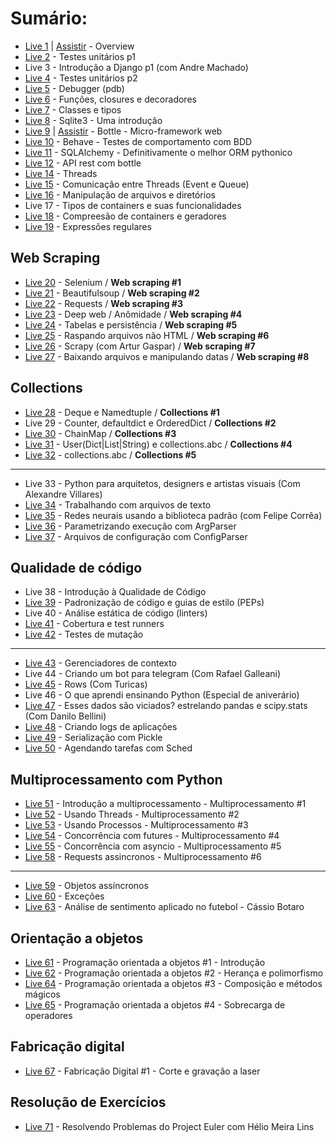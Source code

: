 # Sumário:
- [Live 1](./Live01) | [Assistir](https://www.youtube.com/watch?v=5hL9T3jintE) - Overview 
- [Live 2](./Live02) - Testes unitários p1
- Live 3 - Introdução a Django p1 (com Andre Machado)
- [Live 4](./Live04) - Testes unitários p2
- [Live 5](./Live05) - Debugger (pdb)
- [Live 6](./Live06) - Funções, closures e decoradores
- [Live 7](./Live07) - Classes e tipos
- [Live 8](./Live08) - Sqlite3 - Uma introdução
- [Live 9](./Live09) | [Assistir](https://www.youtube.com/watch?v=WZjOOlrbjUA) - Bottle - Micro-framework web
- [Live 10](./Live10) - Behave - Testes de comportamento com BDD
- [Live 11](./Live11) - SQLAlchemy - Definitivamente o melhor ORM pythonico
- [Live 12](./Live12) - API rest com bottle
- [Live 14](./Live14) - Threads
- [Live 15](./Live15) - Comunicação entre Threads (Event e Queue)
- [Live 16](./Live16) - Manipulação de arquivos e diretórios
- Live 17 - Tipos de containers e suas funcionalidades
- [Live 18](./Live18) - Compreesão de containers e geradores
- [Live 19](./Live19) - Expressões regulares

## Web Scraping
- [Live 20](./Live20) - Selenium / **Web scraping #1**
- [Live 21](./Live21) - Beautifulsoup / **Web scraping #2**
- [Live 22](./Live22) - Requests / **Web scraping #3**
- [Live 23](./Live23) - Deep web / Anômidade / **Web scraping #4**
- [Live 24](./Live24) - Tabelas e persistência / **Web scraping #5**
- [Live 25](./Live25) - Raspando arquivos não HTML / **Web scraping #6**
- [Live 26](./Live26) - Scrapy (com Artur Gaspar) / **Web scraping #7**
- [Live 27](./Live27) - Baixando arquivos e manipulando datas / **Web scraping #8**

## Collections
- [Live 28](./Live28) - Deque e Namedtuple / **Collections #1**
- Live 29 - Counter, defaultdict e OrderedDict / **Collections #2**
- [Live 30](./Live30) - ChainMap / **Collections #3**
- [Live 31](./Live31) - User(Dict|List|String) e collections.abc / **Collections #4**
- [Live 32](./Live32) - collections.abc / **Collections #5**

---------------------------------------------

- Live 33 - Python para arquitetos, designers e artistas visuais (Com Alexandre Villares)
- [Live 34](./Live34) - Trabalhando com arquivos de texto
- [Live 35](./Live35) - Redes neurais usando a biblioteca padrão (com Felipe Corrêa)
- [Live 36](./Live36) - Parametrizando execução com ArgParser
- [Live 37](./Live37) - Arquivos de configuração com ConfigParser


## Qualidade de código
- Live 38 - Introdução à Qualidade de Código
- [Live 39](./Live39) - Padronização de código e guias de estilo (PEPs)
- Live 40 - Análise estática de código (linters)
- [Live 41](./Live41) - Cobertura e test runners
- [Live 42](./Live42) - Testes de mutação

---------------------------------------------
- [Live 43](./Live43) - Gerenciadores de contexto
- Live 44 - Criando um bot para telegram (Com Rafael Galleani)
- [Live 45](turicas.info/slides/brasil.io/capiconf2018/) - Rows (Com Turicas)
- Live 46 - O que aprendi ensinando Python (Especial de aniverário)
- [Live 47](https://github.com/danilobellini/notebooks/blob/master/2018-04-23_DadosViciados/2018-04-23_LiveDePython.ipynb) - Esses dados são viciados? estrelando pandas e scipy.stats (Com Danilo Bellini)
- [Live 48](./Live48) - Criando logs de aplicações
- [Live 49](./Live49) - Serialização com Pickle
- [Live 50](./Live50) - Agendando tarefas com Sched

## Multiprocessamento com Python
- [Live 51](./Live51) - Introdução a multiprocessamento - Multiprocessamento #1
- [Live 52](./Live52) - Usando Threads - Multiprocessamento #2
- [Live 53](./Live53) - Usando Processos - Multiprocessamento #3
- [Live 54](./Live54) - Concorrência com futures - Multiprocessamento #4
- [Live 55](./Live55) - Concorrência com asyncio - Multiprocessamento #5
- [Live 58](./Live58) - Requests assincronos - Multiprocessamento #6

--------------------------------------------

- [Live 59](./Live59) - Objetos assíncronos
- [Live 60](./Live60) - Exceções
- [Live 63](./Live63) - Análise de sentimento aplicado no futebol - Cássio Botaro

## Orientação a objetos
- [Live 61](./Live61) - Programação orientada a objetos #1 - Introdução
- [Live 62](./Live62) - Programação orientada a objetos #2 - Herança e polimorfismo
- [Live 64](./Live64) - Programação orientada a objetos #3 - Composição e métodos mágicos
- [Live 65](./Live65) - Programação orientada a objetos #4 - Sobrecarga de operadores

## Fabricação digital
- [Live 67](./Live67) - Fabricação Digital #1 - Corte e gravação a laser

## Resolução de Exercícios
- [Live 71](./Live71) - Resolvendo Problemas do Project Euler com Hélio Meira Lins
